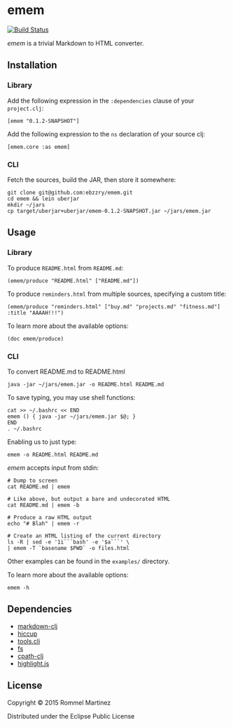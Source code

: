 emem
======================================================================

[![Build Status](https://travis-ci.org/ebzzry/emem.svg)](https://travis-ci.org/ebzzry/emem)

_emem_ is a trivial Markdown to HTML converter.


## Installation


### Library

Add the following expression in the `:dependencies` clause of your
`project.clj`:

    [emem "0.1.2-SNAPSHOT"]

Add the following expression to the `ns` declaration of your source
clj:

    [emem.core :as emem]

### CLI

Fetch the sources, build the JAR, then store it somewhere:

    git clone git@github.com:ebzzry/emem.git
    cd emem && lein uberjar
    mkdir ~/jars
    cp target/uberjar+uberjar/emem-0.1.2-SNAPSHOT.jar ~/jars/emem.jar


## Usage

### Library

To produce `README.html` from `README.md`:

    (emem/produce "README.html" ["README.md"])

To produce `reminders.html` from multiple sources, specifying a custom
title:

    (emem/produce "reminders.html" ["buy.md" "projects.md" "fitness.md"] :title "AAAAH!!!")

To learn more about the available options:

    (doc emem/produce)

### CLI

To convert README.md to README.html

    java -jar ~/jars/emem.jar -o README.html README.md

To save typing, you may use shell functions:

    cat >> ~/.bashrc << END
    emem () { java -jar ~/jars/emem.jar $@; }
    END
    . ~/.bashrc

Enabling us to just type:

    emem -o README.html README.md

*emem* accepts input from stdin:

    # Dump to screen
    cat README.md | emem
    
    # Like above, but output a bare and undecorated HTML
    cat README.md | emem -b
    
    # Produce a raw HTML output
    echo "# Blah" | emem -r
    
    # Create an HTML listing of the current directory
    ls -R | sed -e '1i```bash' -e '$a```' \
    | emem -T `basename $PWD` -o files.html

Other examples can be found in the `examples/` directory.

To learn more about the available options:

    emem -h


## Dependencies

* [markdown-clj](https://github.com/yogthos/markdown-clj)
* [hiccup](https://github.com/weavejester/hiccup)
* [tools.cli](https://github.com/clojure/tools.cli)
* [fs](https://github.com/raynes/fs/)
* [cpath-clj](https://github.com/xsc/cpath-clj)
* [highlight.js](https://github.com/isagalaev/highlight.js)


## License

Copyright © 2015 Rommel Martinez

Distributed under the Eclipse Public License
